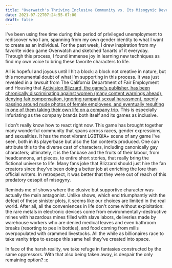 ```yaml
---
title: "Overwatch's Thriving Inclusive Community vs. Its Misogynic Developer Activision Blizzard"
date: 2021-07-22T07:24:55-07:00
draft: false
---
```


I've been using free time during this period of privileged unemployment to rediscover who I am, spanning from my own gender identity to what I want to create as an individual. For the past week, I drew inspiration from my favorite video game Overwatch and sketched fanarts of it everyday. Through this process, I found immense joy in learning new techniques as find my own voice to bring these favorite characters to life.

All is hopeful and joyous until I hit a block: a block not creative in nature, but this monumental doubt of what I'm supporting in this process. It was just revealed in a lawsuit from The California Department of Fair Employment and Housing that [Activision Blizzard, the game's publisher, has been chronically discriminating against women (many content warnings ahead), denying fair compensation, ignoring rampant sexual harassment, openly passing around nude photos of female employees, and eventually resulting in one of them taking their own life on a company trip](https://twitter.com/jasonschreier/status/1418003549133361156). This is especially infuriating as the company brands both itself and its games as inclusive.

<!--more-->

I don't really know how to react right now. This game has brought together many wonderful community that spans across races, gender expressions, and sexualities. It has the most vibrant LGBTQIA+ scene of any game I've seen, both in its playerbase but also the fan contents produced. One can attribute this to the diverse cast of characters, including canonically gay characters; ultimately, it is the fanbase and the fruits of their labour, from headcannons, art pieces, to entire short stories, that really bring the fictional universe to life. Many fans joke that Blizzard should just hire the fan creators since they've been doing a better job at enriching the lore than official writers. In retrospect, it was better that they were out of reach of this predatory cesspit of misogyny.

Reminds me of shows where the elusive but supportive character was actually the main antagonist. Unlike shows, which end triumphantly with the defeat of these sinister plots, it seems like our choices are limited in the real world. After all, all the conveniences in life don't come without exploitation: the rare metals in electronic devices come from environmentally-destructive mines with hazardous mines filled with slave labors, deliveries made by warehouse workers who are denied medical leaves and even bathroom breaks (resorting to pee in bottles), and food coming from mills overpopulated with crammed livestocks. All the while as billionaires race to take vanity trips to escape this same hell they've created into space.

In face of the harsh reality, we take refuge in fantasies constructed by the same oppressors. With that also being taken away, is despair the only remaining option? :c
